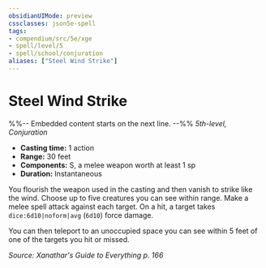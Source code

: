 ```yaml
---
obsidianUIMode: preview
cssclasses: json5e-spell
tags:
- compendium/src/5e/xge
- spell/level/5
- spell/school/conjuration
aliases: ["Steel Wind Strike"]
---
```

# Steel Wind Strike
%%-- Embedded content starts on the next line. --%%
*5th-level, Conjuration*  

- **Casting time:** 1 action
- **Range:** 30 feet
- **Components:** S, a melee weapon worth at least 1 sp
- **Duration:** Instantaneous

You flourish the weapon used in the casting and then vanish to strike like the wind. Choose up to five creatures you can see within range. Make a melee spell attack against each target. On a hit, a target takes `dice:6d10|noform|avg` (`6d10`) force damage.

You can then teleport to an unoccupied space you can see within 5 feet of one of the targets you hit or missed.

*Source: Xanathar's Guide to Everything p. 166*